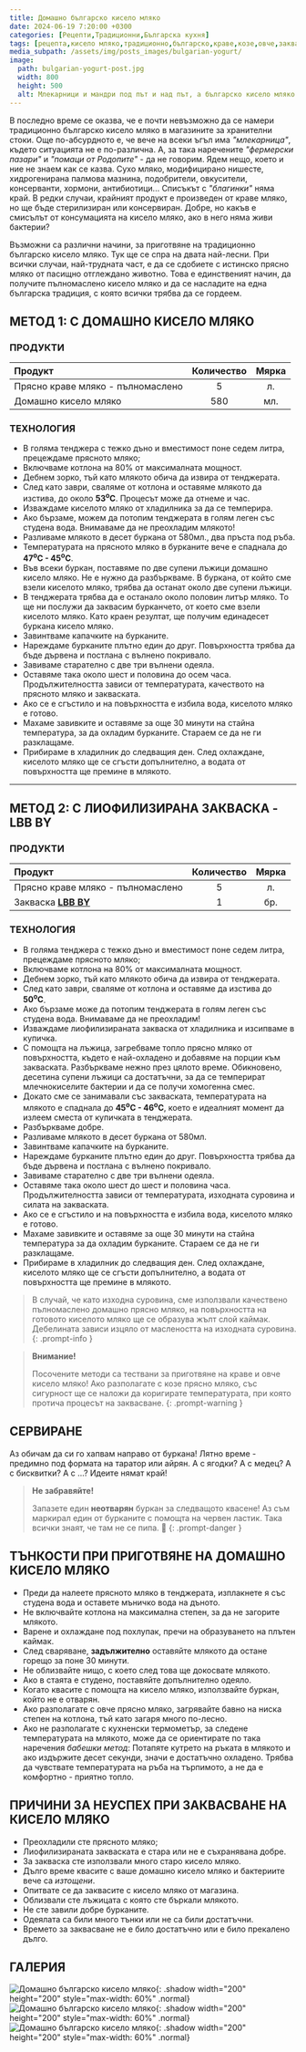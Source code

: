 ```yaml
---
title: Домашно българско кисело мляко
date: 2024-06-19 7:20:00 +0300
categories: [Рецепти,Традиционни,Българска кухня]
tags: [рецепта,кисело мляко,традиционно,българско,краве,козе,овче,закваска,каймак,лактобацилус,булгарикус,стрептококус,Lactobacillus,bulgaricus,Streptococcus,thermophilus,йогурт,fermented,bulgarian,yogurt]   # TAG names should always be lowercase
media_subpath: /assets/img/posts_images/bulgarian-yogurt/
image:
  path: bulgarian-yogurt-post.jpg
  width: 800
  height: 500
  alt: Млекарници и мандри под път и над път, а българско кисело мляко - никъде!
---
```


В последно време се оказва, че е почти невъзможно да се намери традиционно българско кисело мляко в магазините за хранителни стоки. Още по-абсурдното е, че вече на всеки ъгъл има *"млекарница"*, където ситуацията не е по-различна. А, за така наречените *"фермерски пазари"* и *"помаци от Родопите"* - да не говорим. Ядем нещо, което и ние не знаем как се казва. Сухо мляко, модифицирано нишесте, хидрогенирана палмова мазнина, подобрители, овкусители, консерванти, хормони, антибиотици... Списъкът с *"благинки"* няма край. В редки случаи, крайният продукт е произведен от краве мляко, но ще бъде стерилизиран или консервиран. Добре, но какъв е смисълът от консумацията на кисело мляко, ако в него няма живи бактерии?

Възможни са различни начини, за приготвяне на традиционно българско кисело мляко. Тук ще се спра на двата най-лесни. При всички случаи, най-трудната част, е да се сдобиете с истинско прясно мляко от пасищно отглеждано животно. Това е единственият начин, да получите пълномаслено кисело мляко и да се насладите на една българска традиция, с която всички трябва да се гордеем.

## МЕТОД 1: С ДОМАШНО КИСЕЛО МЛЯКО

### **ПРОДУКТИ**

| Продукт                          |Количество  |Мярка  |
|:---------------------------------|:----------:|:-----:|
|Прясно краве мляко - пълномаслено |5           |л.     |
|Домашно кисело мляко              |580         |мл.    |

### **ТЕХНОЛОГИЯ**

- В голяма тенджера с тежко дъно и вместимост поне седем литра, прецеждаме прясното мляко;
- Включваме котлона на 80% от максималната мощност.
- Дебнем зорко, тъй като млякото обича да извира от тенджерата.
- След като заври, сваляме от котлона и оставяме млякото да изстива, до около **53<sup>o</sup>C**. Процесът може да отнеме и час.
- Изваждаме киселото мляко от хладилника за да се темперира.
- Ако бързаме, можем да потопим тенджерата в голям леген със студена вода. Внимаваме да не преохладим млякото!
- Разливаме млякото в десет буркана от 580мл., два пръста под ръба.
- Температурата на прясното мляко в бурканите вече е спаднала до **47<sup>o</sup>C - 45<sup>o</sup>C**.
- Във всеки буркан, поставяме по две супени лъжици домашно кисело мляко. Не е нужно да разбъркваме. В буркана, от който сме взели киселото мляко, трябва да останат около две супени лъжици.
- В тенджерата трябва да е останало около половин литър мляко. То ще ни послужи да заквасим бурканчето, от което сме взели киселото мляко. Като краен резултат, ще получим единадесет буркана кисело мляко.
- Завинтваме капачките на бурканите.
- Нареждаме бурканите плътно един до друг. Повърхността трябва да бъде дървена и постлана с вълнено покривало.
- Завиваме старателно с две три вълнени одеяла.
- Оставяме така около шест и половина до осем часа. Продължителността зависи от температурата, качеството на прясното мляко и закваската.
- Ако се е сгъстило и на повърхността е избила вода, киселото мляко е готово.
- Махаме завивките и оставяме за още 30 минути на стайна температура, за да охладим бурканите. Стараем се да не ги разклащаме.
- Прибираме в хладилник до следващия ден. След охлаждане, киселото мляко ще се сгъсти допълнително, а водата от повърхността ще премине в млякото.

* * *

## МЕТОД 2: С ЛИОФИЛИЗИРАНА ЗАКВАСКА - LBB BY

### **ПРОДУКТИ**

| Продукт                           |Количество  |Мярка  |
|:----------------------------------|:----------:|:-----:|
|Прясно краве мляко - пълномаслено  |5           |л.     |
|Закваска [**LBB BY**](https://lbbulgaricum.bg/%D0%B7%D0%B0%D0%BA%D0%B2%D0%B0%D1%81%D0%BA%D0%B8/%d0%b7%d0%b0%d0%ba%d0%b2%d0%b0%d1%81%d0%ba%d0%b0-%d0%b7%d0%b0-%d0%b1%d1%8a%d0%bb%d0%b3%d0%b0%d1%80%d1%81%d0%ba%d0%be-%d0%ba%d0%b8%d1%81%d0%b5%d0%bb%d0%be-%d0%bc%d0%bb%d1%8f%d0%ba%d0%be/)             |1           |бр.  |

### **ТЕХНОЛОГИЯ**

- В голяма тенджера с тежко дъно и вместимост поне седем литра, прецеждаме прясното мляко;
- Включваме котлона на 80% от максималната мощност.
- Дебнем зорко, тъй като млякото обича да извира от тенджерата.
- След като заври, сваляме от котлона и оставяме да изстива до **50<sup>o</sup>C**.
- Ако бързаме може да потопим тенджерата в голям леген със студена вода. Внимаваме да не преохладим!
- Изваждаме лиофилизираната закваска от хладилника и изсипваме в купичка.
- С помощта на лъжица, загребваме топло прясно мляко от повърхността, където е най-охладено и добавяме на порции към закваската. Разбъркваме нежно през цялото време. Обикновено, десетина супени лъжици са достатъчни, за да се темперират млечнокиселите бактерии и да се получи хомогенна смес.
- Докато сме се занимавали със закваската, температурата на млякото е спаднала до **45<sup>o</sup>C - 46<sup>o</sup>C**, което е идеалният момент да излеем сместа от купичката в тенджерата.
- Разбъркваме добре.
- Разливаме млякото в десет буркана от 580мл.
- Завинтваме капачките на бурканите.
- Нареждаме бурканите плътно един до друг. Повърхността трябва да бъде дървена и постлана с вълнено покривало.
- Завиваме старателно с две три вълнени одеяла.
- Оставяме така около шест до шест и половина часа. Продължителността зависи от температурата, изходната суровина и силата на закваската.
- Ако се е сгъстило и на повърхността е избила вода, киселото мляко е готово.
- Махаме завивките и оставяме за още 30 минути на стайна температура за да охладим бурканите. Стараем се да не ги разклащаме.
- Прибираме в хладилник до следващия ден. След охлаждане, киселото мляко ще се сгъсти допълнително, а водата от повърхността ще премине в млякото.

>В случай, че като изходна суровина, сме използвали качествено пълномаслено домашно прясно мляко, на повърхността на готовото киселото мляко ще се образува жълт слой каймак. Дебелината зависи изцяло от маслеността на изходната суровина.
{: .prompt-info }

> **Внимание!**
>
> Посочените методи са тествани за приготвяне на краве и овче кисело мляко! Ако разполагате с козе прясно мляко, със сигурност ще се наложи да коригирате температурата, при която протича процесът на заквасване.
{: .prompt-warning }

## **СЕРВИРАНЕ**

Аз обичам да си го хапвам направо от буркана! Лятно време - предимно под формата на таратор или айрян. А с ягодки? А с медец? А с бисквитки? А с ...? Идеите нямат край!

> **Не забравяйте!**
>
> Запазете един **неотварян** буркан за следващото квасене! Аз съм маркирал един от бурканите с помощта на червен ластик. Така всички знаят, че там не се пипа. 👮
{: .prompt-danger }

## **ТЪНКОСТИ ПРИ ПРИГОТВЯНЕ НА ДОМАШНО КИСЕЛО МЛЯКО**

- Преди да налеете прясното мляко в тенджерата, изплакнете я със студена вода и оставете мъничко вода на дъното.
- Не включвайте котлона на максимална степен, за да не загорите млякото.
- Варене и охлаждане под похлупак, пречи на образуването на плътен каймак.
- След сваряване, **задължително** оставяйте млякото да остане горещо за поне 30 минути.
- Не облизвайте нищо, с което след това ще докосвате млякото.
- Ако в стаята е студено, поставяйте допълнително одеяло.
- Когато квасите с помощта на кисело мляко, използвайте буркан, който не е отварян.
- Ако разполагате с овче прясно мляко, загрявайте бавно на ниска степен на котлона, тъй като загаря много по-лесно.
- Ако не разполагате с кухненски термометър, за следене температурата на млякото, може да се ориентирате по така наречения *бабешки метод*: Потапяте кутрето на ръката в млякото и ако издържите десет секунди, значи е достатъчно охладено. Трябва да чувствате температурата на ръба на търпимото, а не да е комфортно - приятно топло.

## **ПРИЧИНИ ЗА НЕУСПЕХ ПРИ ЗАКВАСВАНЕ НА КИСЕЛО МЛЯКО**

- Преохладили сте прясното мляко;
- Лиофилизираната закваската е стара или не е съхранявана добре.
- За закваска сте използвали много старо кисело мляко.
- Дълго време квасите с ваше домашно кисело мляко и бактериите вече са *изтощени*.
- Опитвате се да заквасите с кисело мляко от магазина.
- Облизвали сте лъжицата с която сте бъркали млякото.
- Не сте завили добре бурканите.
- Одеялата са били много тънки или не са били достатъчни.
- Времето за заквасване не е било достатъчно или е било прекалено дълго.

## **ГАЛЕРИЯ**

![Домашно българско кисело мляко](bulgarian-yogurt-03.jpg){: .shadow width="200" height="200" style="max-width: 60%" .normal}
![Домашно българско кисело мляко](bulgarian-yogurt-01.jpg){: .shadow width="200" height="200" style="max-width: 60%" .normal}
![Домашно българско кисело мляко](bulgarian-yogurt-02.jpg){: .shadow width="200" height="200" style="max-width: 60%" .normal}
